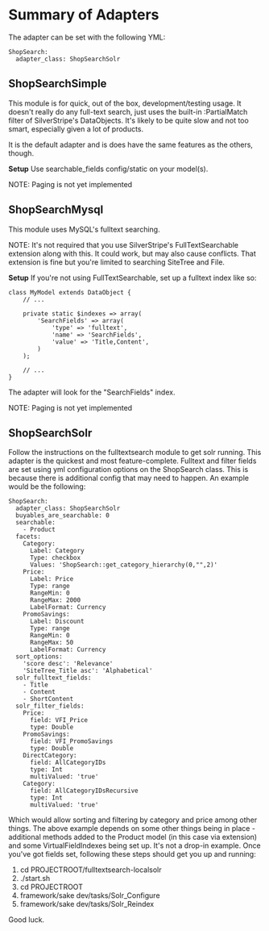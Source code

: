 Summary of Adapters
===================

The adapter can be set with the following YML:
```
ShopSearch:
  adapter_class: ShopSearchSolr
```

ShopSearchSimple
----------------
This module is for quick, out of the box, development/testing usage.
It doesn't really do any full-text search, just uses the built-in
:PartialMatch filter of SilverStripe's DataObjects. It's likely to be
quite slow and not too smart, especially given a lot of products.

It is the default adapter and is does have the same features as the
others, though.

**Setup**
Use searchable_fields config/static on your model(s).

NOTE: Paging is not yet implemented


ShopSearchMysql
---------------
This module uses MySQL's fulltext searching.

NOTE: It's not required that you use SilverStripe's FullTextSearchable
extension along with this. It could work, but may also cause conflicts.
That extension is fine but you're limited to searching SiteTree and File.

**Setup**
If you're not using FullTextSearchable, set up a fulltext index like so:
```
class MyModel extends DataObject {
	// ...

	private static $indexes => array(
		'SearchFields' => array(
			'type' => 'fulltext',
			'name' => 'SearchFields',
			'value' => 'Title,Content',
		)
	);

	// ...
}
```
The adapter will look for the "SearchFields" index.

NOTE: Paging is not yet implemented


ShopSearchSolr
--------------
Follow the instructions on the fulltextsearch module to get solr running.
This adapter is the quickest and most feature-complete. Fulltext and filter
fields are set using yml configuration options on the ShopSearch class.
This is because there is additional config that may need to happen. An
example would be the following:

```
ShopSearch:
  adapter_class: ShopSearchSolr
  buyables_are_searchable: 0
  searchable:
    - Product
  facets:
    Category:
      Label: Category
      Type: checkbox
      Values: 'ShopSearch::get_category_hierarchy(0,"",2)'
    Price:
      Label: Price
      Type: range
      RangeMin: 0
      RangeMax: 2000
      LabelFormat: Currency
    PromoSavings:
      Label: Discount
      Type: range
      RangeMin: 0
      RangeMax: 50
      LabelFormat: Currency
  sort_options:
    'score desc': 'Relevance'
    'SiteTree_Title asc': 'Alphabetical'
  solr_fulltext_fields:
    - Title
    - Content
    - ShortContent
  solr_filter_fields:
    Price:
      field: VFI_Price
      type: Double
    PromoSavings:
      field: VFI_PromoSavings
      type: Double
    DirectCategory:
      field: AllCategoryIDs
      type: Int
      multiValued: 'true'
    Category:
      field: AllCategoryIDsRecursive
      type: Int
      multiValued: 'true'
```

Which would allow sorting and filtering by category and price among other things.
The above example depends on some other things being in place - additional methods
added to the Product model (in this case via extension) and some VirtualFieldIndexes
being set up. It's not a drop-in example. Once you've got fields set, following these
steps should get you up and running:

1. cd PROJECTROOT/fulltextsearch-localsolr
2. ./start.sh
3. cd PROJECTROOT
5. framework/sake dev/tasks/Solr_Configure
6. framework/sake dev/tasks/Solr_Reindex

Good luck.


